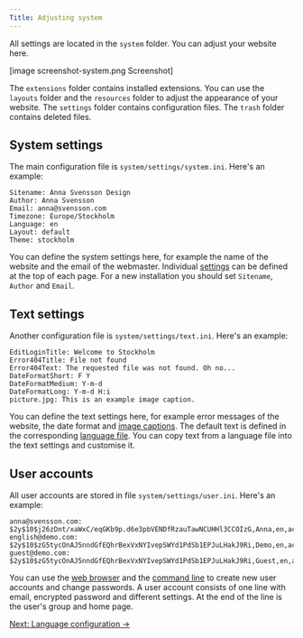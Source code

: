 ```yaml
---
Title: Adjusting system
---
```

All settings are located in the `system` folder. You can adjust your website here.

[image screenshot-system.png Screenshot]

The `extensions` folder contains installed extensions. You can use the `layouts` folder and the `resources` folder to adjust the appearance of your website. The `settings` folder contains configuration files. The `trash` folder contains deleted files.

## System settings

The main configuration file is `system/settings/system.ini`. Here's an example:

    Sitename: Anna Svensson Design
    Author: Anna Svensson
    Email: anna@svensson.com
    Timezone: Europe/Stockholm
    Language: en
    Layout: default
    Theme: stockholm

You can define the system settings here, for example the name of the website and the email of the webmaster. Individual [settings](markdown-cheat-sheet#settings) can be defined at the top of each page. For a new installation you should set `Sitename`, `Author` and `Email`.

## Text settings

Another configuration file is `system/settings/text.ini`. Here's an example:

    EditLoginTitle: Welcome to Stockholm
    Error404Title: File not found
    Error404Text: The requested file was not found. Oh no...
    DateFormatShort: F Y
    DateFormatMedium: Y-m-d
    DateFormatLong: Y-m-d H:i
    picture.jpg: This is an example image caption.

You can define the text settings here, for example error messages of the website, the date format and [image captions](https://github.com/datenstrom/yellow-extensions/tree/master/features/gallery). The default text is defined in the corresponding [language file](https://github.com/datenstrom/yellow-extensions/blob/master/languages/english/english-language.txt). You can copy text from a language file into the text settings and customise it.

## User accounts

All user accounts are stored in file `system/settings/user.ini`. Here's an example:

    anna@svensson.com: $2y$10$j26zDnt/xaWxC/eqGKb9p.d6e3pbVENDfRzauTawNCUHHl3CCOIzG,Anna,en,active,none,21196d7e857d541849e4,946684800,0,administrator,/
    english@demo.com: $2y$10$zG5tycOnAJ5nndGfEQhrBexVxNYIvepSWYd1PdSb1EPJuLHakJ9Ri,Demo,en,active,none,f3e71699df534913a823,946684800,0,user,/
    guest@demo.com: $2y$10$zG5tycOnAJ5nndGfEQhrBexVxNYIvepSWYd1PdSb1EPJuLHakJ9Ri,Guest,en,active,none,b3106b8b1732ee60f5b3,946684800,0,user,/tests/

You can use the [web browser](https://github.com/datenstrom/yellow-extensions/tree/master/features/edit) and the [command line](https://github.com/datenstrom/yellow-extensions/tree/master/features/command) to create new user accounts and change passwords. A user account consists of one line with email, encrypted password and different settings. At the end of the line is the user's group and home page.

[Next: Language configuration →](language-configuration)